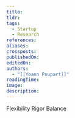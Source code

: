 ```yaml
---
title: 
tldr: 
tags:
  - Startup
  - Research
references: 
aliases: 
crossposts: 
publishedOn: 
editedOn: 
authors:
  - "[[Yoann Poupart]]"
readingTime: 
image: 
description:
---
```

Flexibility
Rigor
Balance
